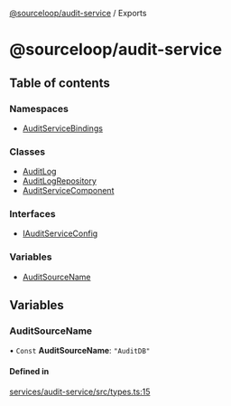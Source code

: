 [@sourceloop/audit-service](README.md) / Exports

# @sourceloop/audit-service

## Table of contents

### Namespaces

- [AuditServiceBindings](modules/AuditServiceBindings.md)

### Classes

- [AuditLog](classes/AuditLog.md)
- [AuditLogRepository](classes/AuditLogRepository.md)
- [AuditServiceComponent](classes/AuditServiceComponent.md)

### Interfaces

- [IAuditServiceConfig](interfaces/IAuditServiceConfig.md)

### Variables

- [AuditSourceName](modules.md#auditsourcename)

## Variables

### AuditSourceName

• `Const` **AuditSourceName**: ``"AuditDB"``

#### Defined in

[services/audit-service/src/types.ts:15](https://github.com/sourcefuse/loopback4-microservice-catalog/blob/a84fe677/services/audit-service/src/types.ts#L15)
